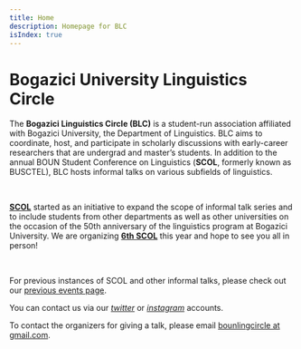 ```yaml
---
title: Home
description: Homepage for BLC
isIndex: true
---
```


# Bogazici University Linguistics Circle

The **Bogazici Linguistics Circle (BLC)** is a student-run association affiliated with Bogazici University, the Department of Linguistics. BLC aims to coordinate, host, and participate in scholarly discussions with early-career researchers that are undergrad and master’s students. In addition to the annual BOUN Student Conference on Linguistics (**SCOL**, formerly known as BUSCTEL), BLC hosts informal talks on various subfields of linguistics. 

<br />

**[SCOL][scol_recent]** started as an initiative to expand the scope of informal talk series and to include students from other departments as well as other universities on the occasion of the 50th anniversary of the linguistics program at Bogazici University. We are organizing **[6th SCOL][scol_recent]** this year and hope to see you all in person!


<br />

For previous instances of SCOL and other informal talks, please check out our [previous events page][previous].

You can contact us via our _[twitter][twitter]_ or _[instagram][instagram]_ accounts. 

To contact the organizers for giving a talk, please email [bounlingcircle at gmail.com][email].

[scol_recent]: /scol/24/
[twitter]: https://twitter.com/BounLingCircle
[instagram]: https://www.instagram.com/boun.ling/
[email]: mailto:bounlingcircle@gmail.com
[previous]: /events/
